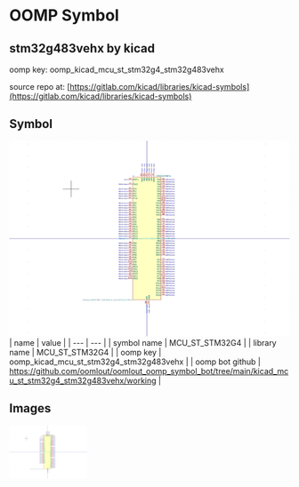 # OOMP Symbol  
## stm32g483vehx  by kicad  
  
oomp key: oomp_kicad_mcu_st_stm32g4_stm32g483vehx  
  
source repo at: [https://gitlab.com/kicad/libraries/kicad-symbols](https://gitlab.com/kicad/libraries/kicad-symbols)  
## Symbol  
  
[![working.png](working_600.png)](working.png)  
| name | value | 
| --- | --- | 
| symbol name | MCU_ST_STM32G4 | 
| library name | MCU_ST_STM32G4 | 
| oomp key | oomp_kicad_mcu_st_stm32g4_stm32g483vehx | 
| oomp bot github | https://github.com/oomlout/oomlout_oomp_symbol_bot/tree/main/kicad_mcu_st_stm32g4_stm32g483vehx/working | 
## Images  
  
[![working.png](working_140.png)](working.png)  
